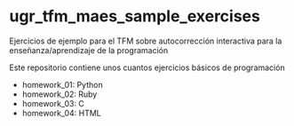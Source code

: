 # ugr_tfm_maes_sample_exercises
Ejercicios de ejemplo para el TFM sobre autocorrección interactiva para la enseñanza/aprendizaje de la programación

Este repositorio contiene unos cuantos ejercicios básicos de programación

- homework_01: Python
- homework_02: Ruby
- homework_03: C
- homework_04: HTML
